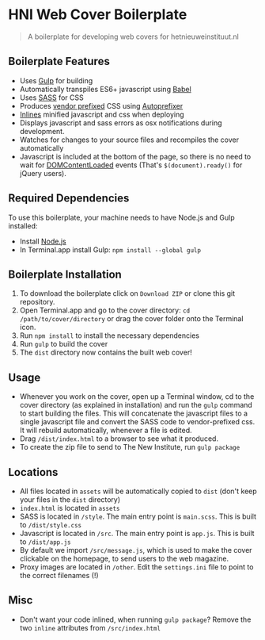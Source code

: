 # HNI Web Cover Boilerplate

> A boilerplate for developing web covers for hetnieuweinstituut.nl

## Boilerplate Features

- Uses [Gulp](http://gulpjs.com/) for building
- Automatically transpiles ES6+ javascript using [Babel](https://babeljs.io/)
- Uses [SASS](http://sass-lang.com/) for CSS
- Produces [vendor prefixed](http://webdesign.about.com/od/css/a/css-vendor-prefixes.htm) CSS using [Autoprefixer](https://github.com/postcss/autoprefixer)
- [Inlines](https://www.npmjs.com/package/gulp-inline-source) minified javascript and css when deploying
- Displays javascript and sass errors as osx notifications during development.
- Watches for changes to your source files and recompiles the cover automatically
- Javascript is included at the bottom of the page, so there is no need to wait for [DOMContentLoaded](https://developer.mozilla.org/en-US/docs/Web/Events/DOMContentLoaded) events (That's `$(document).ready()` for jQuery users).

## Required Dependencies

To use this boilerplate, your machine needs to have Node.js and Gulp installed:

- Install [Node.js](https://nodejs.org/en/download/)
- In Terminal.app install Gulp: `npm install --global gulp`

## Boilerplate Installation

1. To download the boilerplate click on `Download ZIP`  or clone this git repository.
2. Open Terminal.app and go to the cover directory: `cd /path/to/cover/directory` or drag the cover folder onto the Terminal icon.
4. Run `npm install` to install the necessary dependencies
5. Run `gulp` to build the cover
6. The `dist` directory now contains the built web cover!

## Usage

- Whenever you work on the cover, open up a Terminal window, cd to the cover directory (as explained in installation) and run the `gulp` command to start building the files. This will concatenate the javascript files to a single javascript file and convert the SASS code to vendor-prefixed css. It will rebuild automatically, whenever a file is edited.
- Drag `/dist/index.html` to a browser to see what it produced.
- To create the zip file to send to The New Institute, run `gulp package`

## Locations

- All files located in `assets` will be automatically copied to `dist` (don't keep your files in the `dist` directory)
- `index.html` is located in `assets`
- SASS is located in `/style`. The main entry point is `main.scss`. This is built to `/dist/style.css`
- Javascript is located in `/src`. The main entry point is `app.js`. This is built to `/dist/app.js`
- By default we import `/src/message.js`, which is used to make the cover clickable on the homepage, to send users to the web magazine.
- Proxy images are located in `/other`. Edit the `settings.ini` file to point to the correct filenames (!)

## Misc

- Don't want your code inlined, when running `gulp package`? Remove the two `inline` attributes from `/src/index.html`
